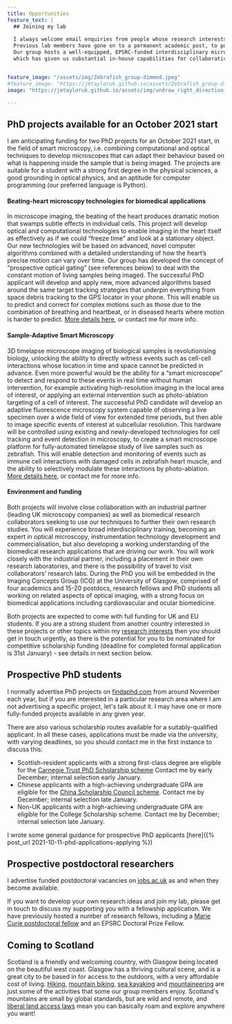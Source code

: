 ```yaml
---
title: Opportunities
feature_text: |
  ## Joining my lab
  
  I always welcome email enquiries from people whose research interests overlap with my own. 
  Previous lab members have gone on to a permanent academic post, to postdoctoral research, and to industry.
  Our group hosts a well-equipped, EPSRC-funded interdisciplinary microscopy laboratory,
  which has given us substantial in-house capabilities for collaborative research at the life sciences interface.


feature_image: "/assets/img/Zebrafish_group-dimmed.jpeg"
#feature_image: "https://jmtayloruk.github.io/assets/Zebrafish_group-dimmed.jpeg"
image: "https://jmtayloruk.github.io/assets/img/undraw_right_direction_tge8.png"

---
```



## PhD projects available for an October 2021 start

I am anticipating funding for two PhD projects for an October 2021 start, in the field of smart microscopy, i.e. combining computational and optical techniques to develop microscopes that can adapt their behaviour based on what is happening inside the sample that is being imaged.
The projects are suitable for a student with a strong first degree in the physical sciences, a good grounding in optical physics, and an aptitude for computer programming (our preferred language is Python).

#### Beating-heart microscopy technologies for biomedical applications

In microscope imaging, the beating of the heart produces dramatic motion that swamps subtle effects in individual cells. This project will develop optical and computational technologies to enable imaging in the heart itself as effectively as if we could “freeze time” and look at a stationary object. Our new technologies will be based on advanced, novel computer algorithms combined with a detailed understanding of how the heart’s precise motion can vary over time. Our group has developed the concept of “prospective optical gating” (see references below) to deal with the constant motion of living samples being imaged. The successful PhD applicant will develop and apply new, more advanced algorithms based around the same target tracking strategies that underpin everything from space debris tracking to the GPS locator in your phone. This will enable us to predict and correct for complex motions such as those due to the combination of breathing and heartbeat, or in diseased hearts where motion is harder to predict.
[More details here](https://www.findaphd.com/phds/project/beating-heart-microscopy-technologies-for-biomedical-applications/?p140634), or contact me for more info. 

#### Sample-Adaptive Smart Microscopy

3D timelapse microscope imaging of biological samples is revolutionising biology, unlocking the ability to directly witness events such as cell-cell interactions whose location in time and space cannot be predicted in advance. Even more powerful would be the ability for a “smart microscope” to detect and respond to these events in real time without human intervention, for example activating high-resolution imaging in the local area of interest, or applying an external intervention such as photo-ablation targeting of a cell of interest.  The successful PhD candidate will develop an adaptive fluorescence microscopy system capable of observing a live specimen over a wide field of view for extended time periods, but then able to image specific events of interest at subcellular resolution. This hardware will be controlled using existing and newly-developed technologies for cell tracking and event detection in microscopy, to create a smart microscope platform for fully-automated timelapse study of live samples such as zebrafish. This will enable detection and monitoring of events such as immune cell interactions with damaged cells in zebrafish heart muscle, and the ability to selectively modulate these interactions by photo-ablation.
[More details here](https://www.findaphd.com/phds/project/sample-adaptive-smart-microscopy/?p140635), or contact me for more info.

#### Environment and funding
Both projects will involve close collaboration with an industrial partner (leading UK microscopy companies) as well as biomedical research collaborators seeking to use our techniques to further their own research studies.
You will experience broad interdisciplinary training, becoming an expert in optical microscopy, instrumentation technology development and commercialisation, 
but also developing a working understanding of the biomedical research applications that are driving our work. 
You will work closely with the industrial partner, including a placement in their own research laboratories, and there is the possibility of travel to visit collaborators’ research labs. 
During the PhD you will be embedded in the Imaging Concepts Group (ICG) at the University of Glasgow, comprised of four academics and 15-20 postdocs, research fellows and PhD students 
all working on related aspects of optical imaging, with a strong focus on biomedical applications including cardiovascular and ocular biomedicine.


Both projects are expected to come with full funding for UK and EU students. If you are a strong student from another country interested in these projects or other topics within my [research interests](/research/)
then you should get in touch urgently, as there is the potential for you to be nominated for competitive scholarship funding (deadline for completed formal application is 31st January) - see details in next section below.


## Prospective PhD students

I normally advertise PhD projects on [findaphd.com](https://www.findaphd.com) from around November each year, but if you are interested in a particular research area where I am not advertising a specific project, let's talk about it.
I may have one or more fully-funded projects available in any given year.

There are also various scholarship routes available for a suitably-qualified applicant.
In all these cases, applications must be made via the university, with varying deadlines, so you should contact me in the first instance to discuss this: 

- Scottish-resident applicants with a strong first-class degree are eligible for the [Carnegie Trust PhD Scholarship scheme](https://www.carnegie-trust.org/award-schemes/carnegie-phd-scholarships)
Contact me by early December; internal selection early January.
- Chinese applicants with a high-achieving undergraduate GPA are eligible for the [China Scholarship Council scheme](https://www.gla.ac.uk/scholarships/thechinascholarshipcouncil).
Contact me by December; internal selection late January.
- Non-UK applicants with a high-achieving undergraduate GPA are eligible for the College Scholarship scheme. Contact me by December; internal selection late January.

I wrote some general guidance for prospective PhD applicants [here]({% post_url 2021-10-11-phd-applications-applying %})

## Prospective postdoctoral researchers

I advertise funded postdoctoral vacancies on [jobs.ac.uk](https://www.jobs.ac.uk) as and when they become available.

If you want to develop your own research ideas and join my lab, please get in touch to discuss my supporting you with a fellowship application.
We have previously hosted a number of research fellows, including a [Marie Curie postdoctoral fellow](https://ec.europa.eu/research/mariecurieactions/actions/postdoctoral-fellowships)
and an EPSRC Doctoral Prize Fellow.

## Coming to Scotland

Scotland is a friendly and welcoming country, with Glasgow being located on the beautiful west coast.
Glasgow has a thriving cultural scene, and is a great city to be based in for access to the outdoors, with a very affordable cost of living.
[Hiking](https://www.muchbetteradventures.com/magazine/hiking-in-scotland-11-of-the-best-hikes-in-the-country),
[mountain biking](https://www.visitscotland.com/see-do/active/mountain-biking), 
[sea kayaking](https://www.wildernessscotland.com/blog/top-10-scottish-sea-kayaking-spots)
and [mountaineering](https://www.ellis-brigham.com/news-and-blogs/25-scottish-winter-classics) are just some of the activities that some our group members enjoy.
Scotland's mountains are small by global standards, but are wild and remote, and [liberal land access laws](https://en.wikipedia.org/wiki/Scottish_Outdoor_Access_Code) mean you can basically roam and explore anywhere you want!
